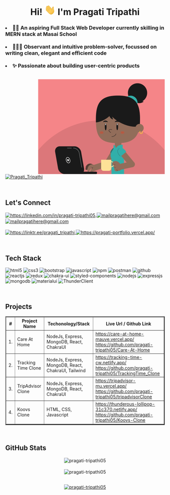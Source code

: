 <!----------------------------------- Heading Section ------------------------------------>
<h1 align="center">
    Hi!
    <img src="https://raw.githubusercontent.com/ABSphreak/ABSphreak/master/gifs/Hi.gif" width="35">
    I'm Pragati Tripathi
  
</h1>




<!----------------------------------- About Section ------------------------------------>
<h3>
   <li>  👩‍💻   An aspiring Full Stack Web Developer currently skilling in MERN stack at Masai School </li> <br/>
   <li> 🕵🏻‍♀️   Observant and intuitive problem-solver, focussed on writing clean, elegant and efficient code </li> <br/>
   <li> ✨   Passionate about building user-centric products </li>
</h3>

<br/>


<!----------------------------------- gif ------------------------------------>
<img align="right" alt="Coding" width="400" src="https://github.com/pragati-tripathi05/pragati-tripathi05/blob/main/ezgif.com-gif-maker%20(1).gif" width="65%">




<!----------------------------------- Profile View Section ------------------------------------>
<p align="left">
    <a href="https://github.com/pragati-tripathi05">
        <img src="https://komarev.com/ghpvc/?username=pragati-tripathi05" alt="Pragati_Tripathi" /> 
    </a>
</p>

<br/>





<!----------------------------------- Social Media Links Section ------------------------------------>

<h2>Let's Connect</h2>
<p align="left">
    <a href="https://linkedin.com/in/pragati-tripathi05">
        <img align="center" src="https://img.shields.io/badge/LinkedIn-317cab?style=for-the-badge&logo=linkedin&logoColor=white" alt="https://linkedin.com/in/pragati-tripathi05" />
    </a>
   <a title="mailpragatigere@gmail.com" href="mailto:mailpragatihere@gmail.com">
        <img align="center" src="https://img.shields.io/badge/Gmail-cb3127?style=for-the-badge&logo=gmail&logoColor=white" alt="mailpragatihere@gmail.com" />
    </a>
    <a title="mailpragatigere@gmail.com" href="https://medium.com/@mailpragatihere">
        <img align="center" src="https://img.shields.io/badge/Medium-292929?style=for-the-badge&logo=medium&logoColor=white" alt="mailpragatihere@gmail.com" />
    </a>
    <br/>
    <br/>
     <a href="https://linktr.ee/pragati_tripathi">
        <img align="center" src="https://img.shields.io/badge/LinkTree-2fc14a?style=for-the-badge&logo=linktree&logoColor=white" alt="https://linktr.ee/pragati_tripathi" />
    </a>
    <a href="https://pragati-tripathi05.github.io/">
        <img align="center" src="https://img.shields.io/badge/Portfolio-2da3fd?style=for-the-badge&logo=ionic&logoColor=white" alt="https://pragati-portfolio.vercel.app/" />
    </a>
</p>
<br>




<!----------------------------------- Tech Stack Section ------------------------------------>

<h2>Tech Stack</h2>

<p>
    <img src="https://img.shields.io/badge/HTML5-E34F26?style=for-the-badge&logo=html5&logoColor=white" alt="html5" />
    <img src="https://img.shields.io/badge/CSS3-1572B6?style=for-the-badge&logo=css3&logoColor=white" alt="css3" />
    <img src="https://img.shields.io/badge/Bootstrap-561a94?style=for-the-badge&logo=bootstrap&logoColor=white" alt="bootstrap" />
    <img src="https://img.shields.io/badge/JavaScript-343132?style=for-the-badge&logo=javascript&logoColor=F7DF1E" alt="javascript" />
    <img src="https://img.shields.io/badge/npm-cc0001?style=for-the-badge&logo=npm&logoColor=white" alt="npm" />
    <img src="https://img.shields.io/badge/Postman-FF6C37?style=for-the-badge&logo=Postman&logoColor=white" alt="postman" />
    <img src="https://img.shields.io/badge/GitHub-0a2433?style=for-the-badge&logo=github&logoColor=white" alt="github" />
    <img src="https://img.shields.io/badge/React-282c34?style=for-the-badge&logo=react&logoColor=61DAFB" alt="reactjs" />
    <img src="https://img.shields.io/badge/Redux-7e4cc8?style=for-the-badge&logo=redux&logoColor=white" alt="redux" />
    <img src="https://img.shields.io/badge/Chakra%20UI-27bdb1?style=for-the-badge&logo=chakraui&logoColor=white" alt="chakra-ui" />
    <img src="https://img.shields.io/badge/styled--components-e08582?style=for-the-badge&logo=styled-components&logoColor=white" alt="styled-components" />
    <img src="https://img.shields.io/badge/Node.js-70a760?style=for-the-badge&logo=nodedotjs&logoColor=white" alt="nodejs" />
    <img src="https://img.shields.io/badge/Express.js-000000?style=for-the-badge&logo=express&logoColor=white" alt="expressjs"/>
    <img src="https://img.shields.io/badge/MongoDB-14aa53?style=for-the-badge&logo=mongodb&logoColor=white" alt="mongodb"/>
    <img src="https://img.shields.io/badge/MaterialUi-3e94eb?style=for-the-badge&logo=materialui&logoColor=white" alt="materialui"/>
    <img src="https://img.shields.io/badge/Thunderclient-904b99?style=for-the-badge&logo=thunderclient&logoColor=white" alt="ThunderClient"/>
</p>

<!-- Or just icons -->
<!-- <p align="left"> 
    <a href="https://getbootstrap.com" target="_blank" rel="noreferrer"> 
        <img src="https://raw.githubusercontent.com/devicons/devicon/master/icons/bootstrap/bootstrap-plain-wordmark.svg" alt="bootstrap" width="60" height="55"/> 
    </a>
    <a href="https://www.w3schools.com/css/" target="_blank" rel="noreferrer"> 
        <img src="https://raw.githubusercontent.com/devicons/devicon/master/icons/css3/css3-original-wordmark.svg" alt="css3" width="60" height="55"/>
    </a>
    <a href="https://www.w3.org/html/" target="_blank" rel="noreferrer">
        <img src="https://raw.githubusercontent.com/devicons/devicon/master/icons/html5/html5-original-wordmark.svg" alt="html5" width="60" height="55"/> 
    </a> 
    <a href="https://developer.mozilla.org/en-US/docs/Web/JavaScript" target="_blank" rel="noreferrer">
        <img src="https://raw.githubusercontent.com/devicons/devicon/master/icons/javascript/javascript-original.svg" alt="javascript" width="60" height="55"/> 
    </a> 
    <a href="https://reactjs.org/" target="_blank" rel="noreferrer">
        <img src="https://raw.githubusercontent.com/devicons/devicon/master/icons/react/react-original-wordmark.svg" alt="react" width="60" height="55"/> 
    </a>
    <a href="https://redux.js.org" target="_blank" rel="noreferrer"> 
        <img src="https://raw.githubusercontent.com/devicons/devicon/master/icons/redux/redux-original.svg" alt="redux" width="60" height="55"/> 
    </a>
</p> -->
<br/>



<!----------------------------------- Project Section ------------------------------------>

<h2>Projects</h2>
<!-- <p align="left">
    <a href="https://github.com/pragati-tripathi05/Unit-2-Group-Project/tree/master/Koovs.com" target="blank">
        <img src="https://img.shields.io/static/v1?style=for-the-badge&message=Koovs.com Clone&color=3626ce&label=" alt="Koovs.com" />
    </a>
    <a href="https://github.com/pragati-tripathi05/Unit-3-Group-Project-yoox.com-/tree/master/%23Unit%203-%20Group%20Project%20(yoox.com)" target="blank">
        <img src="https://img.shields.io/static/v1?style=for-the-badge&message=Yoox.com Clone&color=c31068&label=" alt="Yoox.com" />
    </a>
    <a href="https://github.com/pragati-tripathi05/cynical-frogs-1119/tree/main/getharvestproject" target="blank">
        <img src="https://img.shields.io/static/v1?style=for-the-badge&message=GetHarvest.com Clone&color=f44d27&label=" alt="GetHarvest" />
    </a>
    <a href="https://github.com/MohitKawle/sedate-toys-1304" target="blank">
        <img src="https://img.shields.io/static/v1?style=for-the-badge&message=Tripadvisor Clone&color=1ac787&label=" alt="Tripadvisor" />
    </a>
    <a href="https://github.com/pragati-tripathi05/TrackingTime_Clone" target="blank">
        <img src="https://img.shields.io/static/v1?style=for-the-badge&message=TrackingTime Clone&color=ed565a&label=" alt="TrackingTime" />
    </a>
     <a href="https://github.com/pragati-tripathi05/psychotic-yam-1841" target="blank">
        <img src="https://img.shields.io/static/v1?style=for-the-badge&message=CareAtHome&color=6e42e5&label=" alt="UrbanCompanyClone" />
    </a>
</p> -->

<table align="center" border="2">
   <thead>
        <tr>
            <th>#</th>
            <th>Project Name</th>
            <th>Techonology/Stack</th>
            <th>Live Url / Github Link</th>
        </tr>
    </thead>
      <tbody>
       <tr>
            <td>1.</td>
            <td>Care At Home</td>
            <td>NodeJs, Express, MongoDB, React, ChakraUI</td>
            <td>
                <a href="https://care-at-home-mauve.vercel.app/" target="_blank">https://care-at-home-mauve.vercel.app/</a> <br/>
                <a href="https://github.com/pragati-tripathi05/Care-At-Home" target="_blank">https://github.com/pragati-tripathi05/Care-At-Home</a>
           </td>
        </tr>
         <tr>
            <td>2.</td>
            <td>Tracking Time Clone</td>
            <td>NodeJs, Express, MongoDB, React, ChakraUI, Tailwind</td>
            <td>
                <a href="https://tracking-time-cw.netlify.app/" target="_blank">https://tracking-time-cw.netlify.app/</a> <br/>
                <a href="https://github.com/pragati-tripathi05/TrackingTime_Clone" target="_blank">https://github.com/pragati-tripathi05/TrackingTime_Clone</a>
           </td>
        </tr>
        <tr>
            <td>3.</td>
            <td>TripAdvisor Clone</td>
            <td>NodeJs, Express, MongoDB, React, ChakraUI</td>
            <td>
                <a href="https://tripadvisor-mu.vercel.app/" target="_blank">https://tripadvisor-mu.vercel.app/</a> <br/>
                <a href="https://github.com/pragati-tripathi05/tripadvisorClone" target="_blank">https://github.com/pragati-tripathi05/tripadvisorClone</a>
           </td>
        </tr>
        <tr>
            <td>4.</td>
             <td>Koovs Clone</td>
            <td>HTML, CSS, Javascript</td>
            <td>
                <a href="https://thunderous-lollipop-31c370.netlify.app/" target="_blank">https://thunderous-lollipop-31c370.netlify.app/</a> <br/>
                <a href="https://github.com/pragati-tripathi05/Koovs-Clone" target="_blank">https://github.com/pragati-tripathi05/Koovs-Clone</a>
           </td>
        </tr> 
        <!--   <tr>
            <td>5.</td>
            <td>Masai School Clone</td>
            <td>HTML,CSS & JS</td>
            <td><a href="https://heuristic-galileo-2958c0.netlify.app"  target="_blank">https://heuristic-galileo-2958c0.netlify.app</a></td>
        </tr>
         <tr>
            <td>6.</td>
            <td>Pinterest Clone</td>
            <td>HTML,CSS </td>
            <td><a href="https://elastic-murdock-9dbfea.netlify.app/"  target="_blank">https://elastic-murdock-9dbfea.netlify.app/</a></td>
        </tr> -->
    </tbody>  

</table>

<br/>




<!----------------------------------- GitHub Stats Section ------------------------------------>

<h2>GitHub Stats</h2>

<p align="center">
    <img align="center" src="https://github-readme-stats.vercel.app/api?username=pragati-tripathi05&show_icons=true&include_all_commits=true&count_private=true&hide=issues,contribs&border_radius=0&locale=en&theme=dark" alt="pragati-tripathi05" height="200" />
    <br/> <br/>
    <img align="center" src="https://github-readme-streak-stats.herokuapp.com/?user=pragati-tripathi05&theme=dark&border=DDDDDD&stroke=DDDDDD&ring=F1E05A" alt="pragati-tripathi05" height="200" /> 
    <br/> <br/>
<!--     <img align="center" src="https://github-readme-stats.vercel.app/api/top-langs/?username=pragati-tripathi05&layout=compact&theme=dark" alt="pragati-tripathi05" height="150" /> -->
</p>

<!-- <br/> -->
<p align="center">
    <a href="https://github.com/ryo-ma/github-profile-trophy">
        <img src="https://github-profile-trophy.vercel.app/?username=pragati-tripathi05&theme=chalk&margin-w=15" alt="pragati-tripathi05" />
    </a>
</p>
<br>


<!----------------------------------- GitHub Contribution Section ------------------------------------>

<!-- <h2>GitHub Contributions</h2>
<a href="https://github.com/pragati-tripathi05"><img alt="Pragati Tripathi's Activity Graph" src="https://activity-graph.herokuapp.com/graph?username=pragati-tripathi05&bg_color=0D1117&color=ffffff&line=5BCDEC&point=dc777a&hide_border=true" /></a> -->

<!----------------------------------- Repository Section ------------------------------------>

<!-- <h2>My Repositories</h2> -->


